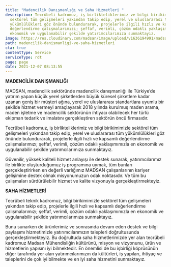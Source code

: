 ```yaml
---
title: "Madencilik Danışmanlığı ve Saha Hizmetleri "
description: Tecrübeli kadromuz, iş birlikteliklerimiz ve bilgi birikimimizle
  sektörel tüm gelişmeleri yakından takip edip, yerel ve uluslararası tüm
  yükümlülükleri göz önünde bulundurarak, projelerle ilgili hızlı ve kapsamlı
  değerlendirme çalışmalarımızı; şeffaf, verimli, çözüm odaklı yaklaşımımızla en
  ekonomik ve uygulanabilir şekilde yatırımcılarımıza sunmaktayız.
image: https://res.cloudinary.com/madsan/image/upload/v1636194991/madsan-stock/IMG_3204_qrtylf.jpg
path: madencilik-danismanligi-ve-saha-hizmetleri
cta: true
contentType: Service
serviceType: rdt
page: page
date: 2021-12-07 08:13:55
---
```

**MADENCİLİK DANIŞMANLIĞI** 

MADSAN, madencilik sektöründe madencilik danışmanlığı ile Türkiye’de yatırım yapan küçük yerel şirketlerden büyük küresel şirketlere kadar uzanan geniş bir müşteri ağına, yerel ve uluslararası standartlara uyumlu bir şekilde hizmet vermeyi amaçlayarak 2018 yılında kurulmuş maden arama, maden işletme ve madencilik sektörünün ihtiyacı olabilecek her türlü ekipman tedarik ve imalatını gerçekleştiren sektörün öncü firmasıdır.

Tecrübeli kadromuz, iş birlikteliklerimiz ve bilgi birikimimizle sektörel tüm gelişmeleri yakından takip edip, yerel ve uluslararası tüm yükümlülükleri göz önünde bulundurarak, projelerle ilgili hızlı ve kapsamlı değerlendirme çalışmalarımızı; şeffaf, verimli, çözüm odaklı yaklaşımımızla en ekonomik ve uygulanabilir şekilde yatırımcılarımıza sunmaktayız.

Güvenilir, yüksek kaliteli hizmet anlayışı ile destek sunarak, yatırımcılarımız ile birlikte oluşturduğumuz iş programına uymak, tüm bunları gerçekleştirirken en değerli varlığımız MADSAN çalışanlarının kariyer gelişimine destek olmak misyonumuzun odak noktasıdır. Ve tüm bu çalışmaları sürdürülebilir hizmet ve kalite vizyonuyla gerçekleştirmekteyiz.

**SAHA HİZMETLERİ**

Tecrübeli teknik kadromuz, bilgi birikimimizle sektörel tüm gelişmeleri yakından takip edip, projelerle ilgili hızlı ve kapsamlı değerlendirme çalışmalarımızı; şeffaf, verimli, çözüm odaklı yaklaşımımızla en ekonomik ve uygulanabilir şekilde yatırımcılarımıza sunmaktayız.

Bunu sunarken de ürünlerimiz ve sonrasında devam eden destek ve bilgi paylaşımı hizmetimizle yatırımcılarımızın talepleri doğrultusunda gerçekleştirmekteyiz. Bu doğrultuda saha hizmetlerimizde yer alan tecrübeli kadromuz Madsan Mühendisliğin kültürünü, misyon ve vizyonunu, ürün ve hizmetlerin yapısını iyi bilmektedir. En önemlisi de bu işbirliği köprüsünün diğer tarafında yer alan yatırımcılarımızın da kültürleri, iş yapıları, ihtiyaç ve taleplerini de çok iyi bilmekte ve en iyi saha hizmetini sunmaktayız.